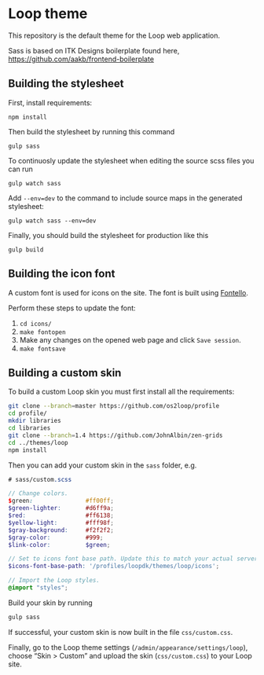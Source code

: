 Loop theme
==========

This repository is the default theme for the Loop web application.

Sass is based on ITK Designs boilerplate found here,
https://github.com/aakb/frontend-boilerplate


Building the stylesheet
-----------------------

First, install requirements:

```
npm install
```

Then build the stylesheet by running this command

```
gulp sass
```

To continuosly update the stylesheet when editing the source scss
files you can run

```
gulp watch sass
```

Add `--env=dev` to the command to include source maps in the generated
stylesheet:

```
gulp watch sass --env=dev
```

Finally, you should build the stylesheet for production like this
```
gulp build
```


Building the icon font
----------------------

A custom font is used for icons on the site. The font is built using
[Fontello](http://fontello.com/).

Perform these steps to update the font:

1. `cd icons/`
2. `make fontopen`
3. Make any changes on the opened web page and click `Save session`.
4. `make fontsave`

Building a custom skin
----------------------

To build a custom Loop skin you must first install all the requirements:

```sh
git clone --branch=master https://github.com/os2loop/profile
cd profile/
mkdir libraries
cd libraries
git clone --branch=1.4 https://github.com/JohnAlbin/zen-grids
cd ../themes/loop
npm install
```

Then you can add your custom skin in the `sass` folder, e.g.

```scss
# sass/custom.scss

// Change colors.
$green:               #ff00ff;
$green-lighter:       #d6ff9a;
$red:                 #ff6138;
$yellow-light:        #fff98f;
$gray-background:     #f2f2f2;
$gray-color:          #999;
$link-color:          $green;

// Set to icons font base path. Update this to match your actual server setup.
$icons-font-base-path: '/profiles/loopdk/themes/loop/icons';

// Import the Loop styles.
@import "styles";
```

Build your skin by running

```sh
gulp sass
```

If successful, your custom skin is now built in the file `css/custom.css`.

Finally, go to the Loop theme settings (`/admin/appearance/settings/loop`),
choose “Skin > Custom” and upload the skin (`css/custom.css`) to your Loop site.
```

